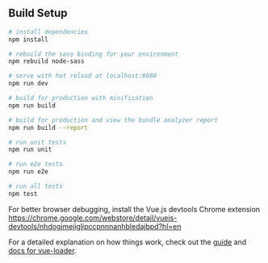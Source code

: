 
## Build Setup

``` bash
# install dependencies
npm install

# rebuild the sass binding for your environment
npm rebuild node-sass

# serve with hot reload at localhost:8080
npm run dev

# build for production with minification
npm run build

# build for production and view the bundle analyzer report
npm run build --report

# run unit tests
npm run unit

# run e2e tests
npm run e2e

# run all tests
npm test
```

For better browser debugging, install the Vue.js devtools Chrome extension https://chrome.google.com/webstore/detail/vuejs-devtools/nhdogjmejiglipccpnnnanhbledajbpd?hl=en

For a detailed explanation on how things work, check out the [guide](http://vuejs-templates.github.io/webpack/) and [docs for vue-loader](http://vuejs.github.io/vue-loader).
